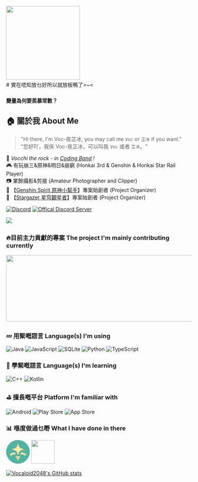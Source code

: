 <img src="https://voc2048.com/github_readme/unknown-59.png" data-canonical-src="https://gyazo.com/eb5c5741b6a9a16c692170a41a49c858.png" width="200" height="200" /> <br># 實在唔知放乜好所以就放板鴨了>~<

### ```變量為何要羨慕常數？```

## 🏠 關於我 About Me
> "Hi there, I'm Voc-夜芷冰, you may call me `Voc` or `芷冰` if you want."<br>
> "您好吖，我係 Voc-夜芷冰，可以叫我 `Voc` 或者 `芷冰`。"

🎸  *Vocchi the rock - in [Coding Band](https://discord.gg/uXatcbWKv2) !* <br>
🎮  有玩崩三&原神&明日&崩窮 (Honkai 3rd & Genshin & Honkai Star Rail Player)<br>
📷  業餘攝影&剪接 (Amateur Photographer and Clipper)<br>
💎 【[Genshin Spirit 原神小幫手](https://github.com/Coding-band/Genshin-Spirit)】專案始創者 (Project Organizer)<br>
🎇 【[Stargazer 星穹觀星者](https://github.com/Coding-band/Honkai-Stargazer)】專案始創者 (Project Organizer)<br>

[![Discord](https://img.shields.io/badge/@vocaloid2048-%235865F2.svg?style=for-the-badge&logo=discord&logoColor=white)](https://discord.com/users/417665898548166678)
[![Offical Discord Server](https://dcbadge.vercel.app/api/server/uXatcbWKv2?theme=discord-inverted)](https://discord.gg/uXatcbWKv2)

<a href="https://www.buymeacoffee.com/codingband"><img src="https://img.buymeacoffee.com/button-api/?text=Buy me a Vocchi&emoji=🎸&slug=codingband&button_colour=ff6198&font_colour=000000&font_family=Cookie&outline_colour=000000&coffee_colour=FFDD00" /></a>

### 🔥目前主力貢獻的專案 The project I'm mainly contributing currently
<a href="https://github.com/Coding-band/Honkai-Stargazer"><img src="https://github.com/Vocaloid2048/Vocaloid2048/assets/47070571/f7f3c4e6-2003-40c5-8397-35c087e69368" width="670" height="180"></a>

### 💤 用緊嘅語言 Language(s) I'm using
![Java](https://img.shields.io/badge/java-%23ED8B00.svg?style=for-the-badge&logo=openjdk&logoColor=white)
![JavaScript](https://img.shields.io/badge/javascript-%23323330.svg?style=for-the-badge&logo=javascript&logoColor=%23F7DF1E)
![SQLite](https://img.shields.io/badge/sqlite-%2307405e.svg?style=for-the-badge&logo=sqlite&logoColor=white)
![Python](https://img.shields.io/badge/python-3670A0?style=for-the-badge&logo=python&logoColor=ffdd54)
![TypeScript](https://img.shields.io/badge/typescript-%23007ACC.svg?style=for-the-badge&logo=typescript&logoColor=white)

### 🍳 學緊嘅語言 Language(s) I'm learning
![C++](https://img.shields.io/badge/c++-%2300599C.svg?style=for-the-badge&logo=c%2B%2B&logoColor=white)
![Kotlin](https://img.shields.io/badge/kotlin-%237F52FF.svg?style=for-the-badge&logo=kotlin&logoColor=white)

### ⛳ 擅長嘅平台 Platform I'm familiar with
![Android](https://img.shields.io/badge/Android-3DDC84?style=for-the-badge&logo=android&logoColor=white)
![Play Store](https://img.shields.io/badge/Google_Play-414141?style=for-the-badge&logo=google-play&logoColor=white)
![App Store](https://img.shields.io/badge/App_Store-0D96F6?style=for-the-badge&logo=app-store&logoColor=white)

### 📊 喺度做過乜嘢 What I have done in there
<a href="https://github.com/Coding-band/Genshin-Spirit"><img src="https://raw.githubusercontent.com/Coding-band/Genshin-Spirit/release-master/app/src/main/res/drawable/app_ico.webp" width="64" height="64"></a> <a href="https://github.com/Coding-band/Honkai-Stargazer"><img src="https://github.com/Coding-band/Honkai-Stargazer/blob/rn_branch/assets/IOS.png" width="64" height="64"></a>

[![Vocaloid2048's GitHub stats](https://github-readme-stats.vercel.app/api?username=Vocaloid2048&show_icons=true&theme=tokyonight)](https://github.com/anuraghazra/github-readme-stats)
